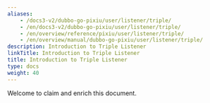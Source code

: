 ```yaml
---
aliases:
    - /docs3-v2/dubbo-go-pixiu/user/listener/triple/
    - /en/docs3-v2/dubbo-go-pixiu/user/listener/triple/
    - /en/overview/reference/pixiu/user/listener/triple/
    - /en/overview/manual/dubbo-go-pixiu/user/listener/triple/
description: Introduction to Triple Listener
linkTitle: Introduction to Triple Listener
title: Introduction to Triple Listener
type: docs
weight: 40
---
```







Welcome to claim and enrich this document.

